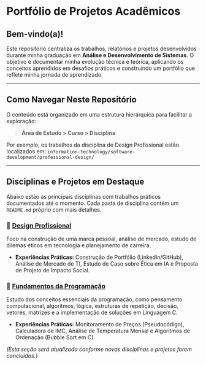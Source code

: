 # Portfólio de Projetos Acadêmicos

## Bem-vindo(a)!

Este repositório centraliza os trabalhos, relatórios e projetos desenvolvidos durante minha graduação em **Análise e Desenvolvimento de Sistemas**. O objetivo é documentar minha evolução técnica e teórica, aplicando os conceitos aprendidos em desafios práticos e construindo um portfólio que reflete minha jornada de aprendizado.

---

## Como Navegar Neste Repositório

O conteúdo está organizado em uma estrutura hierárquica para facilitar a exploração:

> **Área de Estudo > Curso > Disciplina**

Por exemplo, os trabalhos da disciplina de Design Profissional estão localizados em:
`information-technology/software-development/professional-design/`

---

## Disciplinas e Projetos em Destaque

Abaixo estão as principais disciplinas com trabalhos práticos documentados até o momento. Cada pasta de disciplina contém um `README.md` próprio com mais detalhes.

### 📂 [Design Profissional](./information-technology/software-development/professional-design/)
Foco na construção de uma marca pessoal, análise de mercado, estudo de dilemas éticos em tecnologia e planejamento de carreira.
- **Experiências Práticas:** Construção de Portfólio (LinkedIn/GitHub), Análise de Mercado de TI, Estudo de Caso sobre Ética em IA e Proposta de Projeto de Impacto Social.

### 📂 [Fundamentos da Programação](./information-technology/software-development/programming-fundamentals/)
Estudo dos conceitos essenciais da programação, como pensamento computacional, algoritmos, lógica, estruturas de repetição, decisão, vetores, matrizes e a implementação de soluções em Linguagem C.
- **Experiências Práticas:** Monitoramento de Preços (Pseudocódigo), Calculadora de IMC, Análise de Temperatura Mensal e Algoritmos de Ordenação (Bubble Sort em C).

*(Esta seção será atualizada conforme novas disciplinas e projetos forem concluídos.)*